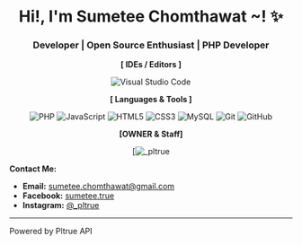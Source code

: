<h1 align="center">Hi!, I'm Sumetee Chomthawat ~! ✨</h1>
<h3 align="center">Developer | Open Source Enthusiast | PHP Developer</h3>

<div align="center">

**[ IDEs / Editors ]**

![Visual Studio Code](https://img.shields.io/badge/Visual%20Studio%20Code-0078d7.svg?style=for-the-badge&logo=visual-studio-code&logoColor=white)

**[ Languages & Tools ]**

![PHP](https://img.shields.io/badge/php-%23777BB4.svg?style=for-the-badge&logo=php&logoColor=white)
![JavaScript](https://img.shields.io/badge/javascript-%23323330.svg?style=for-the-badge&logo=javascript&logoColor=%23F7DF1E)
![HTML5](https://img.shields.io/badge/html5-E34F26.svg?style=for-the-badge&logo=html5&logoColor=white)
![CSS3](https://img.shields.io/badge/css3-1572B6.svg?style=for-the-badge&logo=css3&logoColor=white)
![MySQL](https://img.shields.io/badge/mysql-%2300f.svg?style=for-the-badge&logo=mysql&logoColor=white)
![Git](https://img.shields.io/badge/git-%23F05033.svg?style=for-the-badge&logo=git&logoColor=white)
![GitHub](https://img.shields.io/badge/github-%23121011.svg?style=for-the-badge&logo=github&logoColor=white)

**[OWNER & Staff]**

[![_pltrue](https://www.facebook.com/sumetee.true)

</div>

**Contact Me:**

- **Email:** [sumetee.chomthawat@gmail.com](mailto:sumetee.chomthawat@gmail.com)
- **Facebook:** [sumetee.true](https://www.facebook.com/sumetee.true)
- **Instagram:** [@_pltrue](https://www.instagram.com/_pltrue/)

---

Powered by Pltrue API
